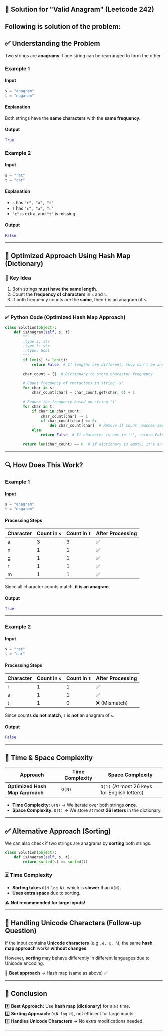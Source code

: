 ## **📝 Solution for "Valid Anagram" (Leetcode 242)**
Following is solution of the problem:
---

## **✅ Understanding the Problem**
Two strings are **anagrams** if one string can be rearranged to form the other.

### **Example 1**
#### **Input**
```python
s = "anagram"
t = "nagaram"
```
#### **Explanation**
Both strings have the **same characters** with the **same frequency**.

#### **Output**
```python
True
```

### **Example 2**
#### **Input**
```python
s = "rat"
t = "car"
```
#### **Explanation**
- `s` has `"r", "a", "t"`
- `t` has `"c", "a", "r"`
- `"c"` is extra, and `"t"` is missing.

#### **Output**
```python
False
```

---

## **🔹 Optimized Approach Using Hash Map (Dictionary)**
### **🔑 Key Idea**
1. Both strings **must have the same length**.
2. Count the **frequency of characters** in `s` and `t`.
3. If both frequency counts are the **same**, then `t` is an anagram of `s`.

---

### **✅ Python Code (Optimized Hash Map Approach)**
```python
class Solution(object):
    def isAnagram(self, s, t):
        """
        :type s: str
        :type t: str
        :rtype: bool
        """
        if len(s) != len(t):
            return False  # If lengths are different, they can't be anagrams
        
        char_count = {}  # Dictionary to store character frequency
        
        # Count frequency of characters in string 's'
        for char in s:
            char_count[char] = char_count.get(char, 0) + 1
        
        # Reduce the frequency based on string 't'
        for char in t:
            if char in char_count:
                char_count[char] -= 1
                if char_count[char] == 0:
                    del char_count[char]  # Remove if count reaches zero
            else:
                return False  # If character is not in 's', return False
        
        return len(char_count) == 0  # If dictionary is empty, it's an anagram
```

---

## **🔍 How Does This Work?**
### **Example 1**
#### **Input**  
```python
s = "anagram"
t = "nagaram"
```
#### **Processing Steps**
| Character | Count in `s` | Count in `t` | After Processing |
|-----------|-------------|-------------|-----------------|
| a | 3 | 3 | ✅ |
| n | 1 | 1 | ✅ |
| g | 1 | 1 | ✅ |
| r | 1 | 1 | ✅ |
| m | 1 | 1 | ✅ |

Since all character counts match, **it is an anagram**.

#### **Output**
```python
True
```

---

### **Example 2**
#### **Input**
```python
s = "rat"
t = "car"
```
#### **Processing Steps**
| Character | Count in `s` | Count in `t` | After Processing |
|-----------|-------------|-------------|-----------------|
| r | 1 | 1 | ✅ |
| a | 1 | 1 | ✅ |
| t | 1 | 0 | ❌ (Mismatch) |

Since counts **do not match**, `t` is **not** an anagram of `s`.

#### **Output**
```python
False
```

---

## **🔹 Time & Space Complexity**
| Approach | Time Complexity | Space Complexity |
|----------|---------------|----------------|
| **Optimized Hash Map Approach** | `O(N)` | `O(1)` (At most 26 keys for English letters) |

- **Time Complexity:** `O(N)` → We iterate over both strings **once**.
- **Space Complexity:** `O(1)` → We store at most **26 letters** in the dictionary.

---

## **✅ Alternative Approach (Sorting)**
We can also check if two strings are anagrams by **sorting** both strings.

```python
class Solution(object):
    def isAnagram(self, s, t):
        return sorted(s) == sorted(t)
```

### **⏳ Time Complexity**
- **Sorting takes** `O(N log N)`, which is **slower** than `O(N)`.
- **Uses extra space** due to sorting.

⚠️ **Not recommended for large inputs!**

---

## **🚀 Handling Unicode Characters (Follow-up Question)**
If the input contains **Unicode characters** (e.g., `é, ç, ñ`), the same **hash map approach** works **without changes**.

However, **sorting** may behave differently in different languages due to Unicode encoding.

🔹 **Best approach** → Hash map (same as above) ✅

---

## **🎯 Conclusion**
1️⃣ **Best Approach:** Use **hash map (dictionary)** for `O(N)` time.  
2️⃣ **Sorting Approach:** `O(N log N)`, not efficient for large inputs.  
3️⃣ **Handles Unicode Characters** → No extra modifications needed.  
***
